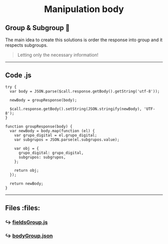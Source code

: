 <div align="center">
  <h1>
    <strong> 
      Manipulation body
    </strong>
  </h1>
</div>

<div>

  ##  Group & Subgroup :bookmark_tabs:
  
  <p>
    The main idea to create this solutions is order the response into group and it respects subgroups.
  </p>

  > Letting only the necessary information!
</div>

---

## Code .js

```
try {
  var body = JSON.parse($call.response.getBody().getString('utf-8'));

  newBody = groupResponse(body);

  $call.response.getBody().setString(JSON.stringify(newBody), 'UTF-8');
}

function groupResponse(body) {
  var newBody = body.map(function (el) {
    var grupo_digital = el.grupo_digital;
    var subgrupos = JSON.parse(el.subgrupos.value);

    var obj = {
      grupo_digital: grupo_digital,
      subgrupos: subgrupos,
    };

    return obj;
  });

  return newBody;
}
```

---

## Files :files:
### :arrow_right_hook: [fieldsGroup.js][group&subgroup-js]
### :arrow_right_hook: [bodyGroup.json][bodyGroup-json]


<!--------------------------------- Files Links ------------------------------->
[group&subgroup-js]:group&subgroup/fieldsGroup.js
[bodyGroup-json]:group&subgroup/bodyGroup.json